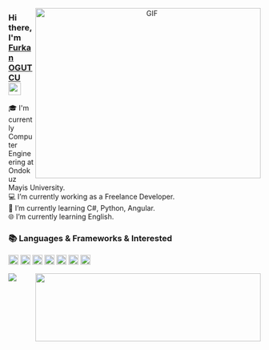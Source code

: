 <p align="center">
  <img align="right" alt="GIF" src="https://github.com/abhisheknaiidu/abhisheknaiidu/blob/master/code.gif?raw=true" width="450" height="340" />
</p>

### Hi there, I'm [Furkan OGUTCU](https://github.com/furkanogutcu) <a href="https://www.gautamkrishnar.com/"><img src="https://media.giphy.com/media/hvRJCLFzcasrR4ia7z/giphy.gif" width="25px"></a>

🎓 I'm currently Computer Engineering at Ondokuz Mayis University. <br/>
💻 I’m currently working as a Freelance Developer.<br/>
🌱 I’m currently learning C#, Python, Angular.<br/>
🌐 I’m currently learning English.<br/>

### 📚 Languages & Frameworks & Interested

<code><img height="20" src="https://image.flaticon.com/icons/png/128/381/381704.png"></code>
<code><img height="20" src="https://image.flaticon.com/icons/png/128/1387/1387537.png"></code>
<code><img height="20" src="https://icon-library.com/images/ruby-icon/ruby-icon-26.jpg"></code>
<code><img height="20" src="https://cdn4.iconfinder.com/data/icons/logos-and-brands/512/21_Angular_logo_logos-256.png"></code>
<code><img height="20" src="https://cdn-icons-png.flaticon.com/128/919/919832.png"></code>
<code><img height="20" src="https://i.stack.imgur.com/C9301.png"></code>
<code><img height="20" src="https://image.flaticon.com/icons/png/128/653/653469.png"></code>
<p align="right">
  <img align="left" src="https://github-readme-stats.vercel.app/api/top-langs/?username=furkanogutcu&langs_count=3&bg_color=ffffff&text_color=333333"/>
  <img  src="https://github-readme-stats.vercel.app/api/?username=furkanogutcu&show_icons=true&hide=contribs,issues&title_color=fff&icon_color=00b2e0&text_color=d8d8d8&bg_color=003140&border_color=003140&border_radius=0" width="450" height="136.5"/>  
</p>
